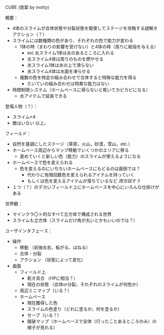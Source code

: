 CUBE (発案 by motty)

概要：
* 4体のスライムが合体状態や分裂状態を駆使してステージを攻略する謎解きアクション（？）
* スライムには数種類の色があり、それぞれの色で能力が変わる
    * 1体の時（まわりの影響を受けない）と4体の時（周りに絵協を与える）
        * ex) 炎スライム1体は炎のあるところに入れる
        * 炎スライム4体は周りのものを燃やせる
        * 氷スライム1体は氷の上で滑らない
        * 氷スライム4体は水面を凍らせる
    * 複数の色を特定の組み合わせで合体すると特殊な能力を得る
        * たいていの組み合わせは特異な能力はない
* 時間制限システム（ホームベースに帰らないと乾いてカピカピになる）
    * 水アイテムで延長できる


登場人物（？）：
* スライム×4
* 敵はいない  以上。


 フィールド：
* 自然を基調にしたステージ（草原，火山，砂漠，雪山，etc.）
* ホームベース周辺からマップ移動でいくつかのエリアに移る
    * 進めていくと新しい色（能力）のスライムが使えるようになる
* ホームベースで色を変えられる
    * 色を変えるのにいちちいホームベースにもどるのは面倒では？
        * 代わりに有限回数色を変えられるアイテムを持っていく
        * もしくは色を変えるアイテムが落ちているなど *両方試そう*
* １つ（？）のデカいフィールド上にホームベースを中心にいろんな仕掛けがある

世界観：
* マインクラ〇ト的なすべて立方体で構成される世界
* スライムも立方体（スライムだけ角が丸いとかもいいのでは？）


ユーザインタフェース：
* 操作
    * 移動 （前後左右、転がる、はねる）
    * 合体・分裂
    * アクション （状態によって変化）
* 画面
    * フィールド上
        * 乾き具合 （HPに相当？）
        * 現在の状態 （合体or分裂，それぞれのスライムが何色か）
    * 周辺ミニマップ（いる？）
    * ホームベース
        * 現在獲得した色
        * スライムの色塗り（どれに塗るか，何を塗るか）
        * セーブ（いる？）
        * 踏破マップ（ホームベースで全体（行ったことあるところのみ）の様子が見れる）

